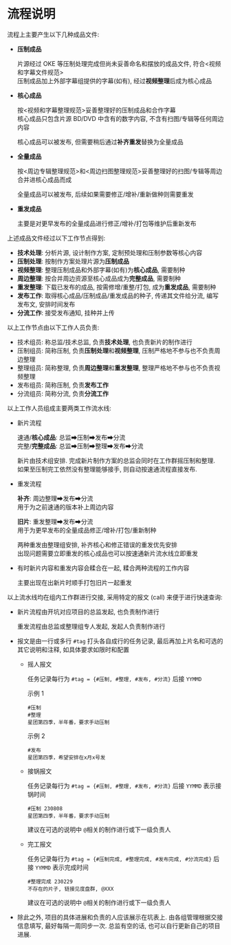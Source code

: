 # 流程说明

流程上主要产生以下几种成品文件:

* **压制成品**

  片源经过 OKE 等压制处理完成但尚未妥善命名和摆放的成品文件, 符合<视频和字幕文件规范>  
  压制成品加上外部字幕组提供的字幕(如有), 经过**视频整理**后成为核心成品

* **核心成品**

  按<视频和字幕整理规范>妥善整理好的压制成品和合作字幕  
  核心成品只包含片源 BD/DVD 中含有的数字内容, 不含有扫图/专辑等任何周边内容

  核心成品可以被发布, 但需要稍后通过**补齐重发**替换为全量成品

* **全量成品**

  按<周边专辑整理规范>和<周边扫图整理规范>妥善整理好的扫图/专辑等周边合并进核心成品而成

  全量成品可以被发布, 后续如果需要修正/增补/重新做种则需要重发

* **重发成品**

  主要是对更早发布的全量成品进行修正/增补/打包等维护后重新发布

上述成品文件经过以下工作节点得到:

* **技术处理**: 分析片源, 设计制作方案, 定制预处理和压制参数等核心内容
* **压制处理**: 按制作方案处理片源为**压制成品**
* **视频整理**: 整理压制成品和外部字幕(如有)为**核心成品**, 需要制种
* **周边整理**: 按合并周边资源至核心成品成为**完整成品**, 需要制种
* **重发整理**: 下载已发布的成品, 按需修增/重整/打包, 成为**重发成品**, 需要制种
* **发布工作**: 取得核心成品/压制成品/重发成品的种子, 传递其文件给分流, 编写发布文, 安排时间发布
* **分流工作**: 接受发布通知, 挂种并上传

以上工作节点由以下工作人员负责:

* 技术组员: 称总监/技术总监, 负责**技术处理**, 也负责新片的制作进行
* 压制组员: 简称压制, 负责**压制处理**和**视频整理**, 压制严格地不参与也不负责周边整理
* 整理组员: 简称整理, 负责**周边整理**和**重发整理**, 整理严格地不参与也不负责视频整理
* 发布组员: 简称压制, 负责**发布工作**
* 分流组员: 简称分流, 负责**分流工作**

以上工作人员组成主要两类工作流水线:

* 新片流程

  速通/**核心成品**: 总监➡压制➡发布➡分流  
  完整/**完整成品**: 总监➡压制➡整理➡发布➡分流

  新片由技术组安排. 完成新片制作方案的总监会同时在工作群摇压制和整理.  
  如果至压制完工依然没有整理能够接手, 则自动按速通流程直接发布.

* 重发流程

  **补齐**: 周边整理➡发布➡分流  
  用于为之前速通的版本补上周边内容

  **旧片**: 重发整理➡发布➡分流  
  用于为更早发布的全量成品修正/增补/打包/重新制种

  两种重发由整理组安排, 补齐核心和修正错误的重发优先安排  
  出现问题需要立即重发的核心成品也可以按速通新片流水线立即重发  

* 有时新片内容和重发内容会糅合在一起, 糅合两种流程的工作内容

  主要出现在出新片时顺手打包旧片一起重发

以上流水线均在组内工作群进行交接, 采用特定的报文 (call) 来便于进行快速查询:

* 新片流程由开坑对应项目的总监发起, 也负责制作进行

  重发流程由总监或整理组专人发起, 发起人负责制作进行

* 报文是由一行或多行 `#tag`​​ 打头各自成行的任务记录, 最后再加上片名和可选的其它说明和注释, 如具体要求如限时和配置

  * 摇人报文

    任务记录每行为 `#tag = {#压制, #整理, #发布, #分流}`​​ 后接 `YYMMD`​​

    示例 1

    ```text
    #压制
    #整理
    星团第四季，半年番，要求手动压制
    ```

    示例 2

    ```text
    #发布
    星团第四季，希望安排在x月x号发
    ```

  * 接锅报文

    任务记录每行为 `#tag = {#压制, #整理, #发布, #分流}`​​ 后接 `YYMMD`​​ 表示接锅时间

    ```text
    #压制 230808
    星团第四季，半年番，要求手动压制
    ```

    建议在可选的说明中 `@`​​ 相关的制作进行或下一级负责人
  * 完工报文

    任务记录每行为 `#tag = {#压制完成, #整理完成, #发布完成, #分流完成}`​​ 后接 `YYMMD`​​ 表示完成时间

    ```text
    #整理完成 230229
    不存在的片子, 链接见度盘群, @XXX
    ```

    建议在可选的说明中 `@`​​ 相关的制作进行或下一级负责人

* 除此之外, 项目的具体进展和负责的人应该展示在坑表上. 由各组管理根据交接信息填写, 最好每隔一周同步一次. 总监有空的话, 也可以自行更新自己的项目进展.
